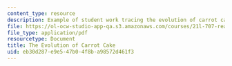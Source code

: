 ```yaml
---
content_type: resource
description: Example of student work tracing the evolution of carrot cake.
file: https://ol-ocw-studio-app-qa.s3.amazonaws.com/courses/21l-707-reading-cookbooks-from-the-forme-of-cury-to-the-smitten-kitchen-spring-2017/eb30d287e9e547b04f8ba98572d461f3_MIT21L_707S17_Fifth_Essay.pdf
file_type: application/pdf
resourcetype: Document
title: The Evolution of Carrot Cake
uid: eb30d287-e9e5-47b0-4f8b-a98572d461f3
---
```

